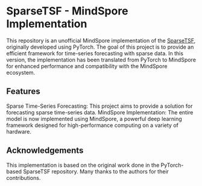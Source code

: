 # SparseTSF - MindSpore Implementation
This repository is an unofficial MindSpore implementation of the [SparseTSF](https://github.com/lss-1138/SparseTSF),  
originally developed using PyTorch. The goal of this project is to provide an efficient framework for time-series forecasting with sparse data. 
In this version, the implementation has been translated from PyTorch to MindSpore for enhanced performance and compatibility with the MindSpore ecosystem.

## Features
Sparse Time-Series Forecasting: This project aims to provide a solution for forecasting sparse time-series data.
MindSpore Implementation: The entire model is now implemented using MindSpore, a powerful deep learning framework designed for high-performance computing on a variety of hardware.

## Acknowledgements
This implementation is based on the original work done in the PyTorch-based SparseTSF repository. Many thanks to the authors for their contributions.
